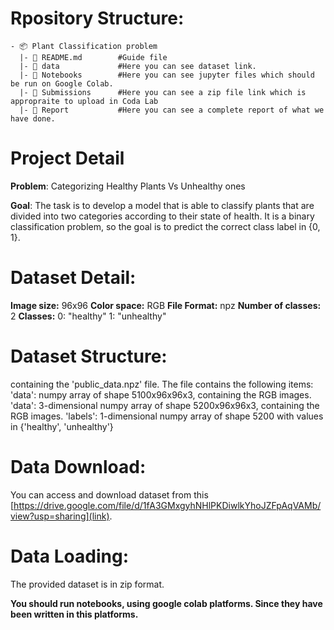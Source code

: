 
# Rpository Structure:
```
- 📦 Plant Classification problem
  |- 📄 README.md        #Guide file
  |- 📂 data             #Here you can see dataset link.
  |- 📂 Notebooks        #Here you can see jupyter files which should be run on Google Colab.
  |- 📂 Submissions      #Here you can see a zip file link which is appropraite to upload in Coda Lab
  |- 📂 Report           #Here you can see a complete report of what we have done.
```


# Project Detail

**Problem**: Categorizing Healthy Plants Vs Unhealthy ones 

**Goal**: The task is to develop a model that is able to classify plants that are divided into two categories according to their state of health. It is a binary classification problem, so the goal is to predict the correct class label in {0, 1}.

# Dataset Detail:
**Image size:** 96x96
**Color space:** RGB
**File Format:** npz
**Number of classes:** 2
**Classes:**
0: "healthy"
1: "unhealthy"

# Dataset Structure:
containing the 'public_data.npz' file. The file contains the following items:
'data': numpy array of shape 5100x96x96x3, containing the RGB images.
'data': 3-dimensional numpy array of shape 5200x96x96x3, containing the RGB images.
'labels': 1-dimensional numpy array of shape 5200 with values in {'healthy', 'unhealthy'}

# Data Download:
You can access and download dataset from this [https://drive.google.com/file/d/1fA3GMxgyhNHlPKDiwlkYhoJZFpAqVAMb/view?usp=sharing](link).

# Data Loading:
The provided dataset is in zip format. 


**You should run notebooks, using google colab platforms. Since they have been written in this platforms.**


